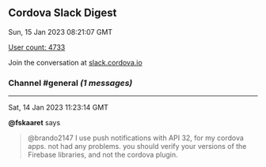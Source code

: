 ## Cordova Slack Digest
Sun, 15 Jan 2023 08:21:07 GMT

[User count: 4733](https://cordova.slack.com/)


Join the conversation at [slack.cordova.io](http://slack.cordova.io/)

### __Channel #general__ _(1 messages)_
---

Sat, 14 Jan 2023 11:23:14 GMT

__@fskaaret__ says 
> @brando2147 I use push notifications with API 32, for my cordova apps. not had any problems. you should verify your versions of the Firebase libraries, and not the cordova plugin.
> 
